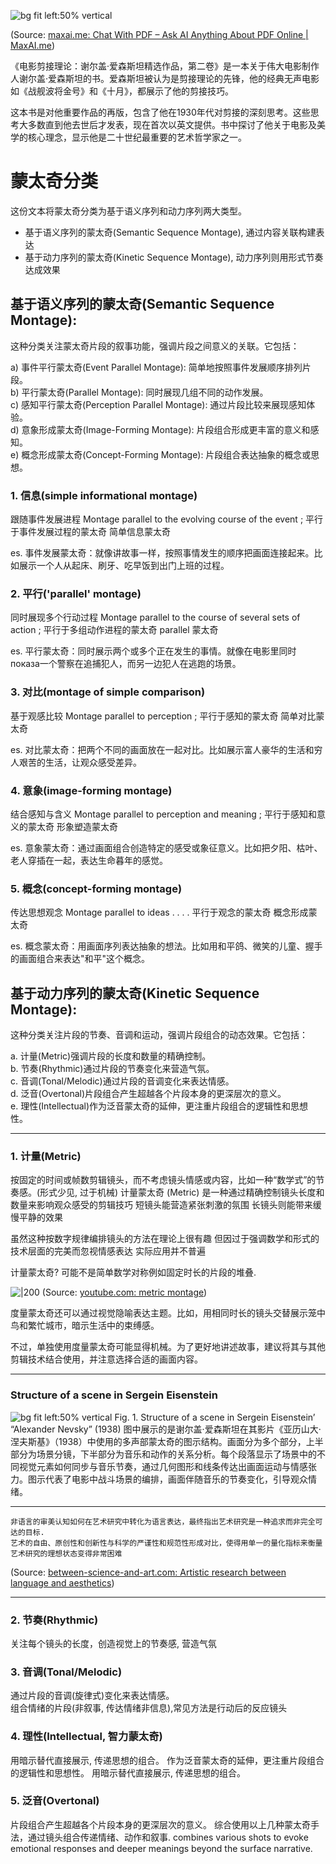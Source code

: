 ![bg fit left:50% vertical](https://i.imgur.com/6PSseFc.webp)

(Source:  [maxai.me: Chat With PDF – Ask AI Anything About PDF Online | MaxAI.me](https://www.maxai.me/ai-tools/chat-with-pdf/?file=file%3A%2F%2F%2FUsers%2Fyamlam%2FDownloads%2FTowards%2520a%2520Theory%2520of%2520Montage%2520_%2520Sergei%2520Eisenstein%2520Selected%2520--%2520Sergei%2520Eisenstein%253B%2520Michael%2520Glenny%253B%2520Richard%2520Taylor%2520--%2520Bloomsbury%2520UK%2C%2520London%2C%25202010%2520--%2520I_B_%2520--%25209780755604470%2520--%25203a6cf84d62a1d0f908abc885a722d2cf%2520--%2520Anna%25E2%2580%2599s%2520Archive.pdf&id=53cab3fd846f1f77749d572e92591f04))

《电影剪接理论：谢尔盖·爱森斯坦精选作品，第二卷》是一本关于伟大电影制作人谢尔盖·爱森斯坦的书。爱森斯坦被认为是剪接理论的先锋，他的经典无声电影如《战舰波将金号》和《十月》，都展示了他的剪接技巧。


这本书是对他重要作品的再版，包含了他在1930年代对剪接的深刻思考。这些思考大多数直到他去世后才发表，现在首次以英文提供。书中探讨了他关于电影及美学的核心理念，显示他是二十世纪最重要的艺术哲学家之一。

# 蒙太奇分类

这份文本将蒙太奇分类为基于语义序列和动力序列两大类型。
- 基于语义序列的蒙太奇(Semantic Sequence Montage), 通过内容关联构建表达
- 基于动力序列的蒙太奇(Kinetic Sequence Montage), 动力序列则用形式节奏达成效果


## 基于语义序列的蒙太奇(Semantic Sequence Montage): 
这种分类关注蒙太奇片段的叙事功能，强调片段之间意义的关联。它包括：

a) 事件平行蒙太奇(Event Parallel Montage): 简单地按照事件发展顺序排列片段。  
b) 平行蒙太奇(Parallel Montage): 同时展现几组不同的动作发展。  
c) 感知平行蒙太奇(Perception Parallel Montage): 通过片段比较来展现感知体验。  
d) 意象形成蒙太奇(Image-Forming Montage): 片段组合形成更丰富的意义和感知。  
e) 概念形成蒙太奇(Concept-Forming Montage): 片段组合表达抽象的概念或思想。



### 1. 信息(simple informational montage)

跟随事件发展进程
Montage parallel to the evolving course of the event ;
平行于事件发展过程的蒙太奇 简单信息蒙太奇

es.
事件发展蒙太奇：就像讲故事一样，按照事情发生的顺序把画面连接起来。比如展示一个人从起床、刷牙、吃早饭到出门上班的过程。


### 2. 平行('parallel' montage)

同时展现多个行动过程 
Montage parallel to the course of several sets of action ;
平行于多组动作进程的蒙太奇 parallel 蒙太奇

es.
平行蒙太奇：同时展示两个或多个正在发生的事情。就像在电影里同时показа一个警察在追捕犯人，而另一边犯人在逃跑的场景。


### 3. 对比(montage of simple comparison)

基于观感比较
Montage parallel to perception ;
平行于感知的蒙太奇 简单对比蒙太奇

es.
对比蒙太奇：把两个不同的画面放在一起对比。比如展示富人豪华的生活和穷人艰苦的生活，让观众感受差异。


### 4. 意象(image-forming montage)

结合感知与含义
Montage parallel to perception and meaning ;
平行于感知和意义的蒙太奇 形象塑造蒙太奇

es.
意象蒙太奇：通过画面组合创造特定的感受或象征意义。比如把夕阳、枯叶、老人穿插在一起，表达生命暮年的感觉。


### 5. 概念(concept-forming montage)

传达思想观念
Montage parallel to ideas . . . .
平行于观念的蒙太奇 概念形成蒙太奇

es.
概念蒙太奇：用画面序列表达抽象的想法。比如用和平鸽、微笑的儿童、握手的画面组合来表达"和平"这个概念。



## 基于动力序列的蒙太奇(Kinetic Sequence Montage): 
这种分类关注片段的节奏、音调和运动，强调片段组合的动态效果。它包括：

a. 计量(Metric)强调片段的长度和数量的精确控制。  
b. 节奏(Rhythmic)通过片段的节奏变化来营造气氛。  
c. 音调(Tonal/Melodic)通过片段的音调变化来表达情感。  
d. 泛音(Overtonal)片段组合产生超越各个片段本身的更深层次的意义。  
e. 理性(Intellectual)作为泛音蒙太奇的延伸，更注重片段组合的逻辑性和思想性。


---


### 1. 计量(Metric)
按固定的时间或帧数剪辑镜头，而不考虑镜头情感或内容，比如一种“数学式”的节奏感。(形式少见, 过于机械) 
计量蒙太奇 (Metric) 是一种通过精确控制镜头长度和数量来影响观众感受的剪辑技巧
短镜头能营造紧张刺激的氛围
长镜头则能带来缓慢平静的效果

虽然这种按数字规律编排镜头的方法在理论上很有趣 但因过于强调数学和形式的技术层面的完美而忽视情感表达 实际应用并不普遍


计量蒙太奇?
可能不是简单数学对称例如固定时长的片段的堆叠.

![|200](https://i.ytimg.com/vi/JOr_CPpx9os/hqdefault.jpg)
(Source:  [youtube.com: metric montage](https://youtu.be/JOr_CPpx9os?t=1))

度量蒙太奇还可以通过视觉隐喻表达主题。比如，用相同时长的镜头交替展示笼中鸟和繁忙城市，暗示生活中的束缚感。

不过，单独使用度量蒙太奇可能显得机械。为了更好地讲述故事，建议将其与其他剪辑技术结合使用，并注意选择合适的画面内容。


---


### Structure of a scene in Sergein Eisenstein


![bg fit left:50% vertical](https://i.imgur.com/ywHK5XZ.webp)
Fig. 1. Structure of a scene in Sergein Eisenstein’ “Alexander Nevsky” (1938)
图中展示的是谢尔盖·爱森斯坦在其影片《亚历山大·涅夫斯基》（1938）中使用的多声部蒙太奇的图示结构。画面分为多个部分，上半部分为场景分镜，下半部分为音乐和动作的关系分析。每个段落显示了场景中的不同视觉元素如何同步与音乐节奏，通过几何图形和线条传达出画面运动与情感张力。图示代表了电影中战斗场景的编排，画面伴随音乐的节奏变化，引导观众情绪。



---



```
非语言的审美认知如何在艺术研究中转化为语言表达，最终指出艺术研究是一种追求而非完全可达的目标.
艺术的自由、原创性和创新性与科学的严谨性和规范性形成对比，使得用单一的量化指标来衡量艺术研究的理想状态变得非常困难
```
(Source:  [between-science-and-art.com: Artistic research between language and aesthetics](https://between-science-and-art.com/artistic-research-between-language-and-aesthetics/))


---





### 2. 节奏(Rhythmic)

关注每个镜头的长度，创造视觉上的节奏感, 营造气氛
### 3. 音调(Tonal/Melodic)
通过片段的音调(旋律式)变化来表达情感。  
组合情绪的片段(非叙事, 传达情绪非信息),常见方法是行动后的反应镜头


### 4. 理性(Intellectual, 智力蒙太奇)
用暗示替代直接展示, 传递思想的组合。
作为泛音蒙太奇的延伸，更注重片段组合的逻辑性和思想性。
用暗示替代直接展示, 传递思想的组合。


### 5. 泛音(Overtonal)
片段组合产生超越各个片段本身的更深层次的意义。  综合使用以上几种蒙太奇手法，通过镜头组合传递情绪、动作和叙事. combines various shots to evoke emotional responses and deeper meanings beyond the surface narrative.

